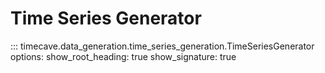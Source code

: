 # Time Series Generator

::: timecave.data_generation.time_series_generation.TimeSeriesGenerator
    options:
        show_root_heading: true
        show_signature: true